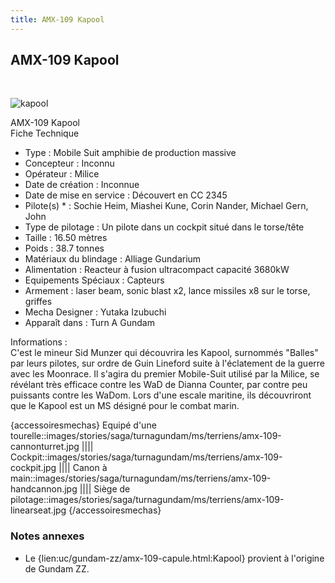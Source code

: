 ```yaml
---
title: AMX-109 Kapool
---
```


AMX-109 Kapool
--------------

 


![kapool](/images/stories/saga/turnagundam/ms/terriens/kapool.png)


AMX-109 Kapool  
Fiche Technique   
- Type : Mobile Suit amphibie de production massive  
- Concepteur : Inconnu  
- Opérateur : Milice  
- Date de création : Inconnue  
- Date de mise en service : Découvert en CC 2345  
- Pilote(s) * : Sochie Heim, Miashei Kune, Corin Nander, Michael Gern, John  
- Type de pilotage : Un pilote dans un cockpit situé dans le torse/tête   
- Taille : 16.50 mètres  
- Poids : 38.7 tonnes  
- Matériaux du blindage : Alliage Gundarium  
- Alimentation : Reacteur à fusion ultracompact capacité 3680kW  
- Equipements Spéciaux : Capteurs  
- Armement : laser beam, sonic blast x2, lance missiles x8 sur le torse, griffes  
- Mecha Designer : Yutaka Izubuchi  
- Apparaît dans : Turn A Gundam  
  
  
Informations :   
C'est le mineur Sid Munzer qui découvrira les Kapool, surnommés "Balles" par leurs pilotes, sur ordre de Guin Lineford suite à l'éclatement de la guerre avec les Moonrace. Il s'agira du premier Mobile-Suit utilisé par la Milice, se révélant très efficace contre les WaD de Dianna Counter, par contre peu puissants contre les WaDom. Lors d'une escale maritine, ils découvriront que le Kapool est un MS désigné pour le combat marin. 



{accessoiresmechas}
Equipé d'une tourelle::images/stories/saga/turnagundam/ms/terriens/amx-109-cannonturret.jpg
||||
Cockpit::images/stories/saga/turnagundam/ms/terriens/amx-109-cockpit.jpg
||||
Canon à main::images/stories/saga/turnagundam/ms/terriens/amx-109-handcannon.jpg
||||
Siège de pilotage::images/stories/saga/turnagundam/ms/terriens/amx-109-linearseat.jpg
{/accessoiresmechas}

### Notes annexes


- Le {lien:uc/gundam-zz/amx-109-capule.html:Kapool} provient à l'origine de Gundam ZZ.

